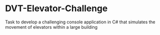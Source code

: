 # DVT-Elevator-Challenge
 Task to develop a challenging console application in C# that simulates the movement of elevators within a large building
